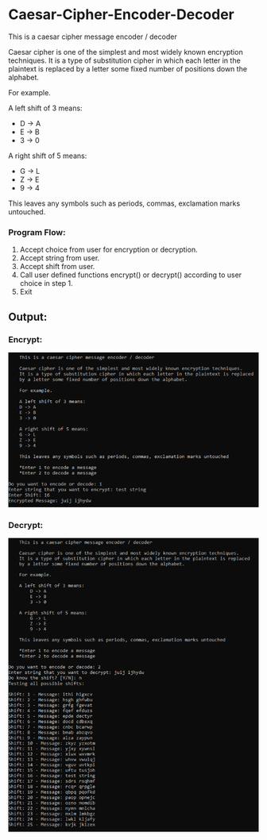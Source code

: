 # Caesar-Cipher-Encoder-Decoder

This is a caesar cipher message encoder / decoder

Caesar cipher is one of the simplest and most widely known encryption techniques.
It is a type of substitution cipher in which each letter in the plaintext is replaced 
by a letter some fixed number of positions down the alphabet. 

For example.

A left shift of 3 means:
  * D -> A
  * E -> B
  * 3 -> 0

A right shift of 5 means:
  * G -> L
  * Z -> E
  * 9 -> 4

This leaves any symbols such as periods, commas, exclamation marks untouched.

### Program Flow:
1. Accept choice from user for encryption or decryption.
2. Accept string from user.
3. Accept shift from user.
4. Call user defined functions encrypt() or decrypt() according to user choice in step 1.
5. Exit

## Output:
### Encrypt:

 ![Encrypt](https://github.com/jlearnph/Caesar-Cipher-Encoder-Decoder/blob/master/encrypt.png)

### Decrypt:

 ![Decrypt](https://github.com/jlearnph/Caesar-Cipher-Encoder-Decoder/blob/master/decrypt.png)
